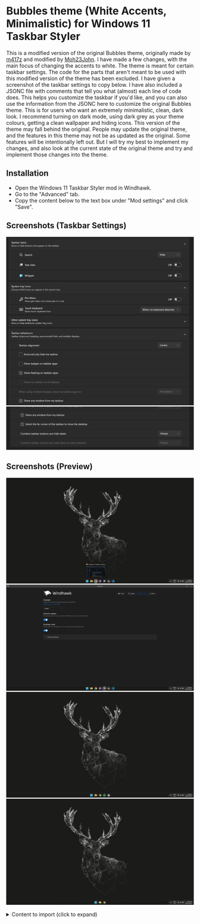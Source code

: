 # Bubbles theme (White Accents, Minimalistic) for Windows 11 Taskbar Styler

This is a modified version of the original Bubbles theme, originally made by [m417z](https://github.com/m417z) and modified by [Moh23John](https://github.com/Moh23John).
I have made a few changes, with the main focus of changing the accents to white. The theme is meant for certain taskbar settings. The code for the parts that aren't meant to be used with this modified version of the theme has been excluded. I have given a screenshot of the taskbar settings to copy below. I have also included a JSONC file with comments that tell you what (almost) each line of code does. This helps you customize the taskbar if you'd like, and you can also use the information from the JSONC here to customize the original Bubbles theme. This is for users who want an extremely minimalistic, clean, dark look. I recommend turning on dark mode, using dark grey as your theme colours, getting a clean wallpaper and hiding icons. This version of the theme may fall behind the original. People may update the original theme, and the features in this theme may not be as updated as the original. Some features will be intentionally left out. But I will try my best to implement my changes, and also look at the current state of the original theme and try and implement those changes into the theme.

## Installation

* Open the Windows 11 Taskbar Styler mod in Windhawk.
* Go to the "Advanced" tab.
* Copy the content below to the text box under "Mod settings" and click "Save".

## Screenshots (Taskbar Settings)

![Screenshot](Screenshot1.png)
![Screenshot](Screenshot2.png)
## Screenshots (Preview)
![Screenshot](Screenshot3.png)
![Screenshot](Screenshot4.png)
![Screenshot](Screenshot5.png)
![Screenshot](Screenshot6.png)
<details>
<summary>Content to import (click to expand)</summary>

```json
  {
  "controlStyles[0].target": "Rectangle#BackgroundFill",
  "controlStyles[0].styles[0]": "Fill=#1b1b19",
  "controlStyles[1].target": "Taskbar.TaskListLabeledButtonPanel@RunningIndicatorStates > Border#BackgroundElement",
  "controlStyles[1].styles[0]": "Background=#303030",
  "controlStyles[1].styles[1]": "CornerRadius=20",
  "controlStyles[1].styles[2]": "Background@NoRunningIndicator=#40303030",
  "controlStyles[2].target": "Taskbar.TaskListButtonPanel@CommonStates > Border#BackgroundElement",
  "controlStyles[2].styles[0]": "Background=#303030",
  "controlStyles[2].styles[1]": "CornerRadius=20",
  "controlStyles[2].styles[2]": "Background@ActivePointerOver=#242424",
  "controlStyles[2].styles[3]": "Background@InactivePointerOver=#242424",
  "controlStyles[2].styles[4]": "Background@ActivePressed=#181818",
  "controlStyles[2].styles[5]": "Background@InactivePressed=#181818",
  "controlStyles[3].target": "Grid#SystemTrayFrameGrid",
  "controlStyles[3].styles[0]": "Background=#303030",
  "controlStyles[3].styles[1]": "CornerRadius=20",
  "controlStyles[3].styles[2]": "Margin=0,5,4,5",
  "controlStyles[3].styles[3]": "Padding=10,0,0,0",
  "controlStyles[4].target": "Taskbar.TaskListLabeledButtonPanel@CommonStates > Rectangle#RunningIndicator",
  "controlStyles[4].styles[0]": "Width=40",
  "controlStyles[4].styles[1]": "Height=40",
  "controlStyles[4].styles[2]": "Stroke@InactivePointerOver=#CCCCCC",
  "controlStyles[4].styles[3]": "Stroke@InactivePressed=#F0F0F0",
  "controlStyles[4].styles[4]": "Stroke@ActiveNormal=#B0B0B0",
  "controlStyles[4].styles[5]": "Stroke@ActivePointerOver=#D0D0D0",
  "controlStyles[4].styles[6]": "Stroke@ActivePressed=#F0F0F0",
  "controlStyles[4].styles[7]": "Fill=Transparent",
  "controlStyles[4].styles[8]": "RadiusX=20",
  "controlStyles[4].styles[9]": "RadiusY=20",
  "controlStyles[4].styles[10]": "StrokeThickness=3.5",
  "controlStyles[4].styles[11]": "Margin=0",
  "controlStyles[4].styles[12]": "Stroke@MultiWindowPointerOver=#CCCCCC",
  "controlStyles[4].styles[13]": "Stroke@MultiWindowPressed=#F0F0F0",
  "controlStyles[4].styles[14]": "Stroke@MultiWindowActive=#B0B0B0",
  "controlStyles[4].styles[15]": "Fill@MultiWindowNormal=#88AAAAAA",
  "controlStyles[4].styles[16]": "Fill@MultiWindowPointerOver=#88AAAAAA",
  "controlStyles[4].styles[17]": "Fill@MultiWindowActive=#88AAAAAA",
  "controlStyles[4].styles[18]": "Fill@MultiWindowPressed=#88AAAAAA",
  "controlStyles[5].target": "TextBlock#TimeInnerTextBlock",
  "controlStyles[5].styles[0]": "Foreground=White",
  "controlStyles[6].target": "TextBlock#DateInnerTextBlock",
  "controlStyles[6].styles[0]": "Foreground=White",
  "controlStyles[7].target": "SystemTray.TextIconContent > Grid > SystemTray.AdaptiveTextBlock#Base > TextBlock",
  "controlStyles[7].styles[0]": "Foreground=White",
  "controlStyles[8].target": "Grid#OverflowRootGrid > Border",
  "controlStyles[8].styles[0]": "Background=#E6E6E6CC",
  "controlStyles[8].styles[1]": "BorderBrush=#ee0808",
  "controlStyles[8].styles[2]": "BorderThickness=2.5",
  "controlStyles[9].target": "Taskbar.ExperienceToggleButton#LaunchListButton[AutomationProperties.AutomationId=StartButton] > Taskbar.TaskListButtonPanel > Microsoft.UI.Xaml.Controls.AnimatedVisualPlayer#Icon",
  "controlStyles[9].styles[0]": "Margin=1,0,0,0",
  "controlStyles[10].target": "SystemTray.Stack#ShowDesktopStack",
  "controlStyles[10].styles[0]": "Padding=5,0,5,0",
  "controlStyles[10].styles[1]": "Margin=2,0,10,0",
  "controlStyles[11].target": "Windows.UI.Xaml.Shapes.Rectangle#ShowDesktopPipe",
  "controlStyles[11].styles[0]": "MinWidth=4",
  "controlStyles[11].styles[1]": "RadiusX=2",
  "controlStyles[11].styles[2]": "RadiusY=2",
  "controlStyles[12].target": "SystemTray.Stack#NotifyIconStack > Windows.UI.Xaml.Controls.Grid > SystemTray.StackListView > Windows.UI.Xaml.Controls.ItemsPresenter > Windows.UI.Xaml.Controls.StackPanel > Windows.UI.Xaml.Controls.ContentPresenter > SystemTray.ChevronIconView > Windows.UI.Xaml.Controls.Grid > Windows.UI.Xaml.Controls.Border#BackgroundBorder",
  "controlStyles[12].styles[0]": "CornerRadius=12,5,5,12",
  "controlStyles[12].styles[1]": "Margin=-3,4,0,4"
}
```
